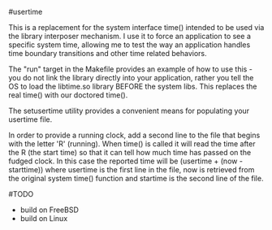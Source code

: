#usertime

This is a replacement for the system interface time() intended to be used via
the library interposer mechanism.  I use it to force an application to see a
specific system time, allowing me to test the way an application handles time
boundary transitions and other time related behaviors.

The "run" target in the Makefile provides an example of how to use
this - you do not link the library directly into your application,
rather you tell the OS to load the libtime.so library BEFORE the
system libs.  This replaces the real time() with our doctored time().

The setusertime utility provides a convenient means for populating
your usertime file.

In order to provide a running clock, add a second line to the file
that begins with the letter 'R' (running).  When time() is called
it will read the time after the R (the start time) so that it can 
tell how much time has passed on the fudged clock.  In this case the 
reported time will be (usertime + (now - starttime)) where usertime 
is the first line in the file, now is retrieved from the original 
system time() function and startime is the second line of the file.

#TODO
* build on FreeBSD
* build on Linux

